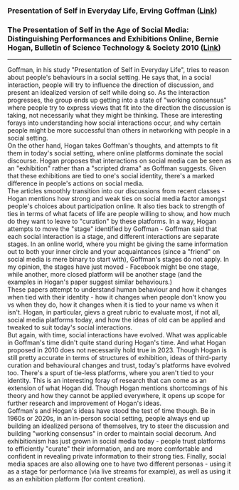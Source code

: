 ### Presentation of Self in Everyday Life, Erving Goffman ([Link](http://www.munmund.net/courses/fall2016/resources/Goffman_PresentationOfSelf.pdf))  

### The Presentation of Self in the Age of Social Media: Distinguishing Performances and Exhibitions Online, Bernie Hogan, Bulletin of Science Technology & Society 2010 ([Link](https://is.muni.cz/el/1423/jaro2013/ZUR589f/um/Hogan__2010_.pdf))  

---

Goffman, in his study "Presentation of Self in Everyday Life", tries to reason about people's behaviours in a social setting. He says that, in a social interaction, people will try to influence the direction of discussion, and present an idealized version of self while doing so. As the interaction progresses, the group ends up getting into a state of "working consensus" where people try to express views that fit into the direction the discussion is taking, not necessarily what they might be thinking. These are interesting forays into understanding how social interactions occur, and why certain people might be more successful than others in networking with people in a social setting.  
On the other hand, Hogan takes Goffman's thoughts, and attempts to fit them in today's social setting, where online platforms dominate the social discourse. Hogan proposes that interactions on social media can be seen as an "exhibition" rather than a "scripted drama" as Goffman suggests. Given that these exhibitions are tied to one's social identity, there's a marked difference in people's actions on social media.  
The articles smoothly transition into our discussions from recent classes - Hogan mentions how strong and weak ties on social media factor amongst people's choices about participation online. It also ties back to strength of ties in terms of what facets of life are people willing to show, and how much do they want to leave to "curation" by these platforms. In a way, Hogan attempts to move the "stage" identified by Goffman - Goffman said that each social interaction is a stage, and different interactions are separate stages. In an online world, where you might be giving the same information out to both your inner circle and your acquaintances (since a "friend" on social media is mere binary to start with), Goffman's stages do not apply. In my opinion, the stages have just moved - Facebook might be one stage, while another, more closed platform will be another stage (and the examples in Hogan's paper suggest similar behaviours.)  
These papers attempt to understand human behaviour and how it changes when tied with their identity - how it changes when people don't know you vs when they do, how it changes when it is tied to your name vs when it isn't. Hogan, in particular, gievs a great rubric to evaluate most, if not all, social media platforms today, and how the ideas of old can be applied and tweaked to suit today's social interactions.  
But again, with time, social interactions have evolved. What was applicable in Goffman's time didn't quite stand during Hogan's time. And what Hogan proposed in 2010 does not necessarily hold true in 2023. Though Hogan is still pretty accurate in terms of structures of exhibition, ideas of third-party curation and behavioural changes and trust, today's platforms have evolved too. There's a spurt of tie-less platforms, where you aren't tied to your identity. This is an interesting foray of research that can come as an extension of what Hogan did. Though Hogan mentions shortcomings of his theory and how they cannot be applied everywhere, it opens up scope for further research and improvement of Hogan's ideas.  
Goffman's and Hogan's ideas have stood the test of time though. Be in 1960s or 2020s, in an in-person social setting, people always end up building an idealized persona of themselves, try to steer the discussion and building "working consensus" in order to maintain social decorum. And exhibitionism has just grown in social media today - people trust platforms to efficiently "curate" their information, and are more comfortable and confident in revealing private information to their strong ties. Finally, social media spaces are also allowing one to have two different personas - using it as a stage for performance (via live streams for example), as well as using it as an exhibition platform (for content creation).  